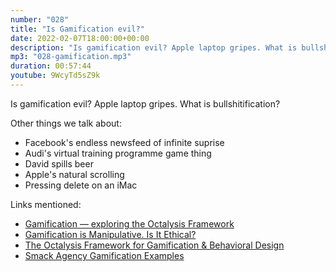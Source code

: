 ```yaml
---
number: "028"
title: "Is Gamification evil?"
date: 2022-02-07T18:00:00+00:00
description: "Is gamification evil? Apple laptop gripes. What is bullshitification?"
mp3: "028-gamification.mp3"
duration: 00:57:44
youtube: 9WcyTd5sZ9k
---
```


Is gamification evil? Apple laptop gripes. What is bullshitification?

Other things we talk about:
- Facebook's endless newsfeed of infinite suprise
- Audi's virtual training programme game thing
- David spills beer
- Apple's natural scrolling
- Pressing delete on an iMac 

Links mentioned:
- [Gamification — exploring the Octalysis Framework](https://medium.com/namaste-tech-blog/gamification-exploring-the-octalysis-framework-e03c524aa500)
- [Gamification is Manipulative. Is It Ethical?](https://www.universityxp.com/news/2020/2/10/gamification-is-manipulative-is-it-ethical)
- [The Octalysis Framework for Gamification & Behavioral Design](https://yukaichou.com/gamification-examples/octalysis-complete-gamification-framework/)
- [Smack Agency Gamification Examples](https://smack.agency/blog/gamification/gamification-examples/)


